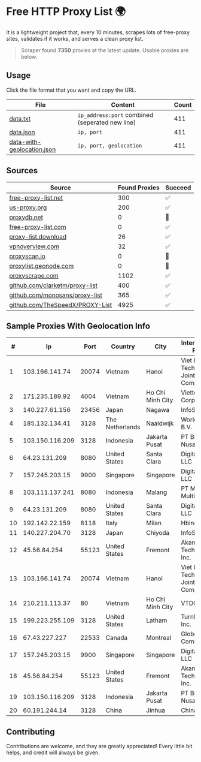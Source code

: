
# Free HTTP Proxy List 🌍

It is a lightweight project that, every 10 minutes, scrapes lots of free-proxy sites, validates if it works, and serves a clean proxy list.


> Scraper found **7350** proxies at the latest update. Usable proxies are below.

## Usage

Click the file format that you want and copy the URL.


|File|Content|Count|
|----|-------|-----|
|[data.txt](https://raw.githubusercontent.com/themiralay/Proxy-List-World/master/data.txt)|`ip_address:port` combined (seperated new line)|411|
|[data.json](https://raw.githubusercontent.com/themiralay/Proxy-List-World/master/data.json)|`ip, port`|411|
|[data-with-geolocation.json](https://raw.githubusercontent.com/themiralay/Proxy-List-World/master/data-with-geolocation.json)|`ip, port, geolocation`|411|

## Sources

|Source|Found Proxies|Succeed|
|------|-------------|-------|
|[free-proxy-list.net](https://free-proxy-list.net)|300|✅|
|[us-proxy.org](https://www.us-proxy.org)|200|✅|
|[proxydb.net](http://proxydb.net)|0|🚫|
|[free-proxy-list.com](https://free-proxy-list.com/?page=&port=&type%5B%5D=http&type%5B%5D=https&up_time=0&search=Search)|0|✅|
|[proxy-list.download](https://www.proxy-list.download/HTTP)|26|✅|
|[vpnoverview.com](https://vpnoverview.com/privacy/anonymous-browsing/free-proxy-servers)|32|✅|
|[proxyscan.io](https://www.proxyscan.io)|0|🚫|
|[proxylist.geonode.com](https://proxylist.geonode.com/api/proxy-list?limit=300&page=1&sort_by=lastChecked&sort_type=desc&protocols=http,https)|0|🚫|
|[proxyscrape.com](https://api.proxyscrape.com/v2/?request=displayproxies&protocol=http&timeout=10000&country=all&ssl=all&anonymity=all)|1102|✅|
|[github.com/clarketm/proxy-list](https://raw.githubusercontent.com/clarketm/proxy-list/master/proxy-list-raw.txt)|400|✅|
|[github.com/monosans/proxy-list](https://raw.githubusercontent.com/monosans/proxy-list/main/proxies/http.txt)|365|✅|
|[github.com/TheSpeedX/PROXY-List](https://raw.githubusercontent.com/TheSpeedX/PROXY-List/master/http.txt)|4925|✅|


## Sample Proxies With Geolocation Info

|#|Ip|Port|Country|City|Internet Service Provider|
|-|--|----|-------|----|-------------------------|
|1|103.166.141.74|20074|Vietnam|Hanoi|Viet NAM Cloud Technology Joint Stock Company|
|2|171.235.189.92|4004|Vietnam|Ho Chi Minh City|Viettel Corporation|
|3|140.227.61.156|23456|Japan|Nagawa|InfoSphere|
|4|185.132.134.41|3128|The Netherlands|Naaldwijk|WorldStream B.V.|
|5|103.150.116.209|3128|Indonesia|Jakarta Pusat|PT Biznet Gio Nusantara|
|6|64.23.131.209|8080|United States|Santa Clara|DigitalOcean, LLC|
|7|157.245.203.15|9900|Singapore|Singapore|DigitalOcean, LLC|
|8|103.111.137.241|8080|Indonesia|Malang|PT Mitra Lintas Multimedia|
|9|64.23.131.209|8080|United States|Santa Clara|DigitalOcean, LLC|
|10|192.142.22.159|8118|Italy|Milan|Hbing Limited|
|11|140.227.204.70|3128|Japan|Chiyoda|InfoSphere|
|12|45.56.84.254|55123|United States|Fremont|Akamai Technologies, Inc.|
|13|103.166.141.74|20074|Vietnam|Hanoi|Viet NAM Cloud Technology Joint Stock Company|
|14|210.211.113.37|80|Vietnam|Ho Chi Minh City|VTDC|
|15|199.223.255.109|3128|United States|Latham|Turnkey Internet Inc.|
|16|67.43.227.227|22533|Canada|Montreal|GloboTech Communications|
|17|157.245.203.15|9900|Singapore|Singapore|DigitalOcean, LLC|
|18|45.56.84.254|55123|United States|Fremont|Akamai Technologies, Inc.|
|19|103.150.116.209|3128|Indonesia|Jakarta Pusat|PT Biznet Gio Nusantara|
|20|60.191.244.14|3128|China|Jinhua|Chinanet|



## Contributing

Contributions are welcome, and they are greatly appreciated! Every
little bit helps, and credit will always be given.

